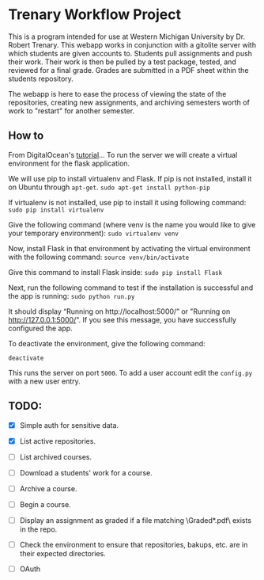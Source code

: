 # Trenary Workflow Project

This is a program intended for use at Western Michigan University by Dr. Robert Trenary. This webapp works in conjunction with a gitolite server with which students are given accounts to. 
Students pull assignments and push their work. Their work is then be pulled by a test package, tested, and reviewed for a final grade. Grades are submitted in a PDF sheet within the students repository. 

The webapp is here to ease the process of viewing the state of the repositories, creating new assignments, and archiving semesters worth of work to "restart" for another semester.

## How to

From DigitalOcean's [tutorial](https://www.digitalocean.com/community/tutorials/how-to-deploy-a-flask-application-on-an-ubuntu-vps)...
To run the server we will create a virtual environment for the flask application.

We will use pip to install virtualenv and Flask. If pip is not installed, install it on Ubuntu through `apt-get`.
`sudo apt-get install python-pip`

If virtualenv is not installed, use pip to install it using following command:
`sudo pip install virtualenv`

Give the following command (where venv is the name you would like to give your temporary environment):
`sudo virtualenv venv`

Now, install Flask in that environment by activating the virtual environment with the following command:
`source venv/bin/activate`

Give this command to install Flask inside:
`sudo pip install Flask`

Next, run the following command to test if the installation is successful and the app is running:
`sudo python run.py`

It should display “Running on http://localhost:5000/” or "Running on http://127.0.0.1:5000/". If you see this message, you have successfully configured the app.

To deactivate the environment, give the following command:

`deactivate`

This runs the server on port `5000`.
To add a user account edit the `config.py` with a new user entry.


## TODO:
- [x] Simple auth for sensitive data.
- [x] List active repositories.
- [ ] List archived courses.
- [ ] Download a students' work for a course.
- [ ] Archive a course.
- [ ] Begin a course.
- [ ] Display an assignment as graded if a file matching \Graded*.pdf\ exists in the repo.
- [ ] Check the environment to ensure that repositories, bakups, etc. are in their expected directories.
- [ ] OAuth

